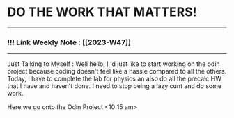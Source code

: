 
# DO THE WORK THAT MATTERS!

--- 
### !!! Link Weekly Note : [[2023-W47]]
---

Just Talking to Myself : Well hello, I 'd just like to start working on the odin project because coding doesn't feel like a hassle compared to all the others. Today, I have to complete the lab for physics an also do all the precalc HW that I have and haven't done. I need to stop being a lazy cunt and do some work. 

Here we go onto the Odin Project <10:15 am>








